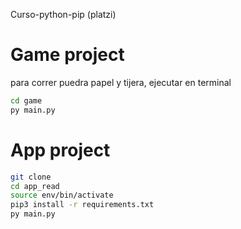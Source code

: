 Curso-python-pip (platzi)
# Game project

para correr puedra papel y tijera, ejecutar en terminal 

```sh
cd game
py main.py
```

# App project
```sh
git clone
cd app_read
source env/bin/activate
pip3 install -r requirements.txt
py main.py

```